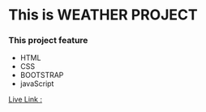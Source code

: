 # This is WEATHER PROJECT


### This project feature
- HTML
- CSS
- BOOTSTRAP
- javaScript

[Live Link :](https://sanudas2018.github.io/weather-project/)

<img src="./assets/images/PERSONAL MONTHLY ACCOUNT Destop.png" alt="">
<img src="./assets/images/PERSONAL MONTHLY ACCOUNT mobile.png" alt="">

